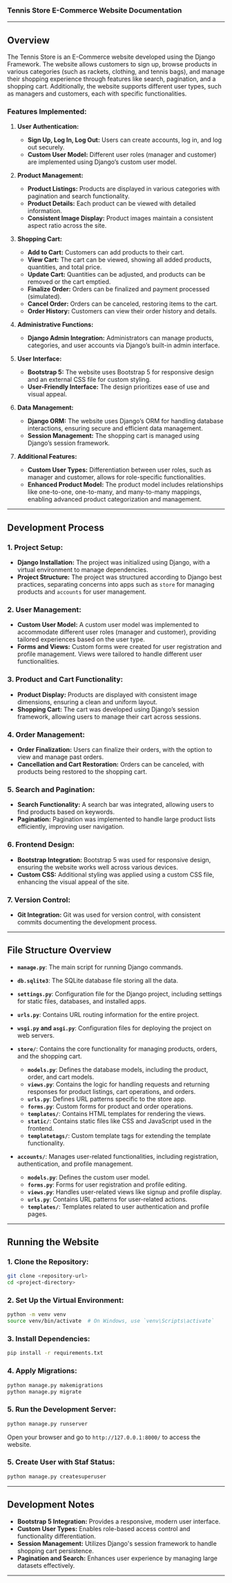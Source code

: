 
### **Tennis Store E-Commerce Website Documentation**

---

## **Overview**

The Tennis Store is an E-Commerce website developed using the Django Framework. The website allows customers to sign up, browse products in various categories (such as rackets, clothing, and tennis bags), and manage their shopping experience through features like search, pagination, and a shopping cart. Additionally, the website supports different user types, such as managers and customers, each with specific functionalities.

### **Features Implemented:**

1. **User Authentication:**
   - **Sign Up, Log In, Log Out:** Users can create accounts, log in, and log out securely. 
   - **Custom User Model:** Different user roles (manager and customer) are implemented using Django’s custom user model.
   
2. **Product Management:**
   - **Product Listings:** Products are displayed in various categories with pagination and search functionality.
   - **Product Details:** Each product can be viewed with detailed information.
   - **Consistent Image Display:** Product images maintain a consistent aspect ratio across the site.

3. **Shopping Cart:**
   - **Add to Cart:** Customers can add products to their cart.
   - **View Cart:** The cart can be viewed, showing all added products, quantities, and total price.
   - **Update Cart:** Quantities can be adjusted, and products can be removed or the cart emptied.
   - **Finalize Order:** Orders can be finalized and payment processed (simulated).
   - **Cancel Order:** Orders can be canceled, restoring items to the cart.
   - **Order History:** Customers can view their order history and details.

4. **Administrative Functions:**
   - **Django Admin Integration:** Administrators can manage products, categories, and user accounts via Django’s built-in admin interface.

5. **User Interface:**
   - **Bootstrap 5:** The website uses Bootstrap 5 for responsive design and an external CSS file for custom styling.
   - **User-Friendly Interface:** The design prioritizes ease of use and visual appeal.

6. **Data Management:**
   - **Django ORM:** The website uses Django’s ORM for handling database interactions, ensuring secure and efficient data management.
   - **Session Management:** The shopping cart is managed using Django’s session framework.

7. **Additional Features:**
   - **Custom User Types:** Differentiation between user roles, such as manager and customer, allows for role-specific functionalities.
   - **Enhanced Product Model:** The product model includes relationships like one-to-one, one-to-many, and many-to-many mappings, enabling advanced product categorization and management.

---

## **Development Process**

### **1. Project Setup:**
   - **Django Installation:** The project was initialized using Django, with a virtual environment to manage dependencies.
   - **Project Structure:** The project was structured according to Django best practices, separating concerns into apps such as `store` for managing products and `accounts` for user management.

### **2. User Management:**
   - **Custom User Model:** A custom user model was implemented to accommodate different user roles (manager and customer), providing tailored experiences based on the user type.
   - **Forms and Views:** Custom forms were created for user registration and profile management. Views were tailored to handle different user functionalities.

### **3. Product and Cart Functionality:**
   - **Product Display:** Products are displayed with consistent image dimensions, ensuring a clean and uniform layout.
   - **Shopping Cart:** The cart was developed using Django’s session framework, allowing users to manage their cart across sessions.

### **4. Order Management:**
   - **Order Finalization:** Users can finalize their orders, with the option to view and manage past orders.
   - **Cancellation and Cart Restoration:** Orders can be canceled, with products being restored to the shopping cart.

### **5. Search and Pagination:**
   - **Search Functionality:** A search bar was integrated, allowing users to find products based on keywords.
   - **Pagination:** Pagination was implemented to handle large product lists efficiently, improving user navigation.

### **6. Frontend Design:**
   - **Bootstrap Integration:** Bootstrap 5 was used for responsive design, ensuring the website works well across various devices.
   - **Custom CSS:** Additional styling was applied using a custom CSS file, enhancing the visual appeal of the site.

### **7. Version Control:**
   - **Git Integration:** Git was used for version control, with consistent commits documenting the development process.

---

## **File Structure Overview**

- **`manage.py`**: The main script for running Django commands.
- **`db.sqlite3`**: The SQLite database file storing all the data.
- **`settings.py`**: Configuration file for the Django project, including settings for static files, databases, and installed apps.
- **`urls.py`**: Contains URL routing information for the entire project.
- **`wsgi.py` and `asgi.py`**: Configuration files for deploying the project on web servers.
- **`store/`**: Contains the core functionality for managing products, orders, and the shopping cart.
  - **`models.py`**: Defines the database models, including the product, order, and cart models.
  - **`views.py`**: Contains the logic for handling requests and returning responses for product listings, cart operations, and orders.
  - **`urls.py`**: Defines URL patterns specific to the store app.
  - **`forms.py`**: Custom forms for product and order operations.
  - **`templates/`**: Contains HTML templates for rendering the views.
  - **`static/`**: Contains static files like CSS and JavaScript used in the frontend.
  - **`templatetags/`**: Custom template tags for extending the template functionality.
  
- **`accounts/`**: Manages user-related functionalities, including registration, authentication, and profile management.
  - **`models.py`**: Defines the custom user model.
  - **`forms.py`**: Forms for user registration and profile editing.
  - **`views.py`**: Handles user-related views like signup and profile display.
  - **`urls.py`**: Contains URL patterns for user-related actions.
  - **`templates/`**: Templates related to user authentication and profile pages.

---

## **Running the Website**

### **1. Clone the Repository:**

```bash
git clone <repository-url>
cd <project-directory>
```

### **2. Set Up the Virtual Environment:**

```bash
python -m venv venv
source venv/bin/activate  # On Windows, use `venv\Scripts\activate`
```

### **3. Install Dependencies:**

```bash
pip install -r requirements.txt
```

### **4. Apply Migrations:**

```bash
python manage.py makemigrations
python manage.py migrate
```

### **5. Run the Development Server:**

```bash
python manage.py runserver
```

Open your browser and go to `http://127.0.0.1:8000/` to access the website.

### **5. Create User with Staf Status:**

```bash
python manage.py createsuperuser 
```

---

## **Development Notes**

- **Bootstrap 5 Integration:** Provides a responsive, modern user interface.
- **Custom User Types:** Enables role-based access control and functionality differentiation.
- **Session Management:** Utilizes Django's session framework to handle shopping cart persistence.
- **Pagination and Search:** Enhances user experience by managing large datasets effectively.

---

